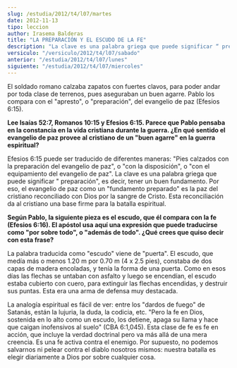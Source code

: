 ```yaml
---
slug: /estudia/2012/t4/l07/martes
date: 2012-11-13
tipo: leccion
author: Irasema Balderas
title: "LA PREPARACIÓN Y EL ESCUDO DE LA FE"
description: "La clave es una palabra griega que puede significar “ preparación”, es decir,  tener un buen fundamento. Por eso, el evangelio de paz como un “fundamento  preparado” es la paz del cristiano reconciliado con Dios por la sangre de  Cristo. Esta reconciliación da al cristiano una..."
versiculo: "/versiculo/2012/t4/l07/sabado"
anterior: "/estudia/2012/t4/l07/lunes"
siguiente: "/estudia/2012/t4/l07/miercoles"
---
```


El soldado romano calzaba zapatos con fuertes clavos, para poder andar por toda clase de terrenos, pues aseguraban un buen agarre. Pablo los compara con el "apresto", o "preparación", del evangelio de paz (Efesios 6:15).

**Lee Isaías 52:7, Romanos 10:15 y Efesios 6:15. Parece que Pablo pensaba en la constancia en la vida cristiana durante la guerra. ¿En qué sentido el evangelio de paz provee al cristiano de un "buen agarre" en la guerra espiritual?**

Efesios 6:15 puede ser traducido de diferentes maneras: "Pies calzados con la preparación del evangelio de paz", o "con la disposición", o "con el equipamiento del evangelio de paz". La clave es una palabra griega que puede significar " preparación", es decir, tener un buen fundamento. Por eso, el evangelio de paz como un "fundamento preparado" es la paz del cristiano reconciliado con Dios por la sangre de Cristo. Esta reconciliación da al cristiano una base firme para la batalla espiritual.

**Según Pablo, la siguiente pieza es el escudo, que él compara con la fe (Efesios 6:16). El apóstol usa aquí una expresión que puede traducirse como "por sobre todo", o "además de todo". ¿Qué crees que quiso decir con esta frase?**

La palabra traducida como "escudo" viene de "puerta". El escudo, que medía más o menos 1.20 m por 0.70 m (4 x 2.5 pies), constaba de dos capas de madera encoladas, y tenía la forma de una puerta. Como en esos días las flechas se untaban con asfalto y luego se encendían, el escudo estaba cubierto con cuero, para extinguir las flechas encendidas, y destruir sus puntas. Esta era una arma de defensa muy destacada.

La analogía espiritual es fácil de ver: entre los "dardos de fuego" de Satanás, están la lujuria, la duda, la codicia, etc. "Pero la fe en Dios, sostenida en lo alto como un escudo, los detiene, apaga su llama y hace que caigan inofensivos al suelo" (CBA 6:1,045). Esta clase de fe es fe en acción, que incluye la verdad doctrinal pero va más allá de una mera creencia. Es una fe activa contra el enemigo. Por supuesto, no podemos salvarnos ni pelear contra el diablo nosotros mismos: nuestra batalla es elegir diariamente a Dios por sobre cualquier cosa.
